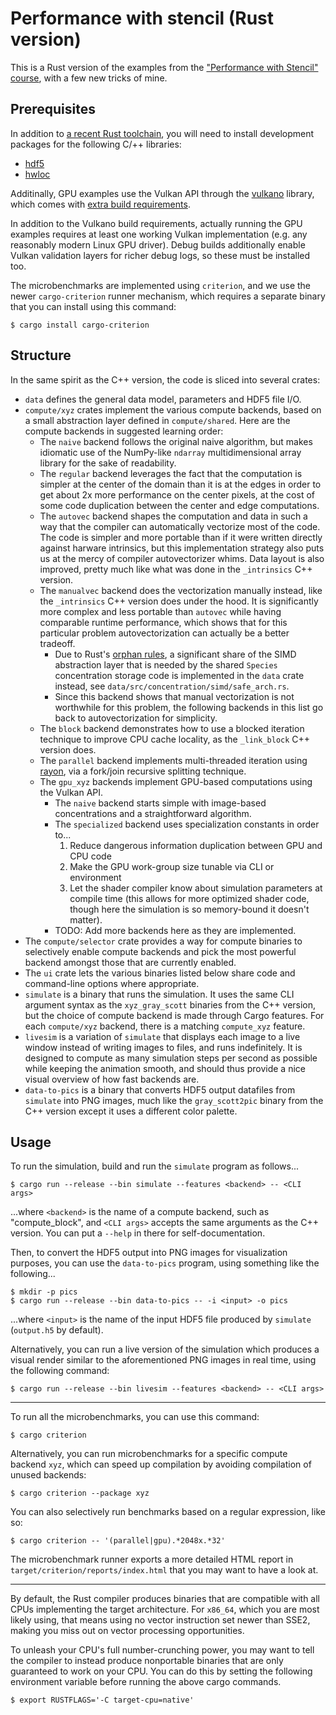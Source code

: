 # Performance with stencil (Rust version)

This is a Rust version of the examples from the ["Performance with Stencil"
course](https://lappweb.in2p3.fr/~paubert/PERFORMANCE_WITH_STENCIL/index.html),
with a few new tricks of mine.

## Prerequisites

In addition to [a recent Rust toolchain](https://www.rust-lang.org/learn/get-started),
you will need to install development packages for the following C/++ libraries:

- [hdf5](https://github.com/aldanor/hdf5-rust#compatibility)
- [hwloc](https://github.com/Ichbinjoe/hwloc2-rs#prerequisites)

Additinally, GPU examples use the Vulkan API through the
[vulkano](https://docs.rs/vulkano) library, which comes with [extra build
requirements](https://github.com/vulkano-rs/vulkano#setup-and-troubleshooting).

In addition to the Vulkano build requirements, actually running the GPU examples
requires at least one working Vulkan implementation (e.g. any reasonably modern
Linux GPU driver). Debug builds additionally enable Vulkan validation layers
for richer debug logs, so these must be installed too.

The microbenchmarks are implemented using `criterion`, and we use the newer
`cargo-criterion` runner mechanism, which requires a separate binary that you
can install using this command:

```
$ cargo install cargo-criterion
```

## Structure

In the same spirit as the C++ version, the code is sliced into several crates:

- `data` defines the general data model, parameters and HDF5 file I/O.
- `compute/xyz` crates implement the various compute backends, based on a small
  abstraction layer defined in `compute/shared`. Here are the compute backends
  in suggested learning order:
    * The `naive` backend follows the original naive algorithm, but makes
      idiomatic use of the NumPy-like `ndarray` multidimensional array library
      for the sake of readability.
    * The `regular` backend leverages the fact that the computation is simpler
      at the center of the domain than it is at the edges in order to get about
      2x more performance on the center pixels, at the cost of some code
      duplication between the center and edge computations.
    * The `autovec` backend shapes the computation and data in such a way that
      the compiler can automatically vectorize most of the code. The code is
      simpler and more portable than if it were written directly against harware
      intrinsics, but this implementation strategy also puts us at the mercy of
      compiler autovectorizer whims. Data layout is also improved, pretty much
      like what was done in the `_intrinsics` C++ version.
    * The `manualvec` backend does the vectorization manually instead, like the
      `_intrinsics` C++ version does under the hood. It is significantly more
      complex and less portable than `autovec` while having comparable runtime
      performance, which shows that for this particular problem
      autovectorization can actually be a better tradeoff.
        * Due to Rust's [orphan rules](https://github.com/Ixrec/rust-orphan-rules),
          a significant share of the SIMD abstraction layer that is needed by
          the shared `Species` concentration storage code is implemented in the
          `data` crate instead, see `data/src/concentration/simd/safe_arch.rs`.
        * Since this backend shows that manual vectorization is not worthwhile
          for this problem, the following backends in this list go back to
          autovectorization for simplicity.
    * The `block` backend demonstrates how to use a blocked iteration technique
      to improve CPU cache locality, as the `_link_block` C++ version does.
    * The `parallel` backend implements multi-threaded iteration using
      [rayon](https://docs.rs/rayon), via a fork/join recursive splitting
      technique.
    * The `gpu_xyz` backends implement GPU-based computations using the Vulkan
      API.
        * The `naive` backend starts simple with image-based concentrations
          and a straightforward algorithm.
        * The `specialized` backend uses specialization constants in order to...
          1. Reduce dangerous information duplication between GPU and CPU code
          2. Make the GPU work-group size tunable via CLI or environment
          3. Let the shader compiler know about simulation parameters at
             compile time (this allows for more optimized shader code, though
             here the simulation is so memory-bound it doesn't matter).
        * TODO: Add more backends here as they are implemented.
- The `compute/selector` crate provides a way for compute binaries to
  selectively enable compute backends and pick the most powerful backend
  amongst those that are currently enabled.
- The `ui` crate lets the various binaries listed below share code and
  command-line options where appropriate.
- `simulate` is a binary that runs the simulation. It uses the same CLI argument
  syntax as the `xyz_gray_scott` binaries from the C++ version, but the
  choice of compute backend is made through Cargo features. For each
  `compute/xyz` backend, there is a matching `compute_xyz` feature.
- `livesim` is a variation of `simulate` that displays each image to a live
  window instead of writing images to files, and runs indefinitely. It is
  designed to compute as many simulation steps per second as possible while
  keeping the animation smooth, and should thus provide a nice visual overview
  of how fast backends are.
- `data-to-pics` is a binary that converts HDF5 output datafiles from `simulate`
  into PNG images, much like the `gray_scott2pic` binary from the C++ version
  except it uses a different color palette.

## Usage

To run the simulation, build and run the `simulate` program as follows...

```
$ cargo run --release --bin simulate --features <backend> -- <CLI args>
```

...where `<backend>` is the name of a compute backend, such as "compute_block",
and `<CLI args>` accepts the same arguments as the C++ version. You can put
a `--help` in there for self-documentation.

Then, to convert the HDF5 output into PNG images for visualization purposes, you
can use the `data-to-pics` program, using something like the following...

```
$ mkdir -p pics
$ cargo run --release --bin data-to-pics -- -i <input> -o pics
```

...where `<input>` is the name of the input HDF5 file produced by `simulate`
(`output.h5` by default).

Alternatively, you can run a live version of the simulation which produces a
visual render similar to the aforementioned PNG images in real time, using the
following command:

```
$ cargo run --release --bin livesim --features <backend> -- <CLI args>
```

---

To run all the microbenchmarks, you can use this command:

```
$ cargo criterion
```

Alternatively, you can run microbenchmarks for a specific compute backend `xyz`,
which can speed up compilation by avoiding compilation of unused backends:

```
$ cargo criterion --package xyz
```

You can also selectively run benchmarks based on a regular expression, like so:

```
$ cargo criterion -- '(parallel|gpu).*2048x.*32'
```

The microbenchmark runner exports a more detailed HTML report in
`target/criterion/reports/index.html` that you may want to have a look at.

---

By default, the Rust compiler produces binaries that are compatible with all
CPUs implementing the target architecture. For `x86_64`, which you are most
likely using, that means using no vector instruction set newer than SSE2, making
you miss out on vector processing opportunities.

To unleash your CPU's full number-crunching power, you may want to tell the
compiler to instead produce nonportable binaries that are only guaranteed to
work on your CPU. You can do this by setting the following environment variable
before running the above cargo commands.

```
$ export RUSTFLAGS='-C target-cpu=native'
```
